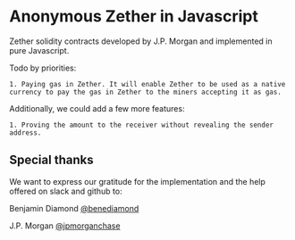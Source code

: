 # Anonymous Zether in Javascript

Zether solidity contracts developed by J.P. Morgan and implemented in pure Javascript.

Todo by priorities:

    1. Paying gas in Zether. It will enable Zether to be used as a native currency to pay the gas in Zether to the miners accepting it as gas.

Additionally, we could add a few more features:

    1. Proving the amount to the receiver without revealing the sender address.


## Special thanks

We want to express our gratitude for the implementation and the help offered on slack and github to:

Benjamin Diamond
[@benediamond]( https://github.com/benediamond)

J.P. Morgan
[@jpmorganchase]( https://github.com/jpmorganchase)